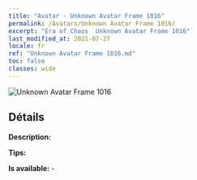 ```yaml
---
title: "Avatar - Unknown Avatar Frame 1016"
permalink: /Avatars/Unknown Avatar Frame 1016/
excerpt: "Era of Chaos  Unknown Avatar Frame 1016"
last_modified_at: 2021-07-27
locale: fr
ref: "Unknown Avatar Frame 1016.md"
toc: false
classes: wide
---
```

 ![Unknown Avatar Frame 1016](/images/a/avatarFrame_16.png)

## Détails

 **Description:**  

 **Tips:**  

 **Is available:**  - 

